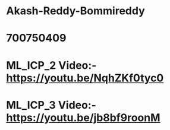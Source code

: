 # Akash-Reddy-Bommireddy
# 700750409
# ML_ICP_2 Video:-https://youtu.be/NqhZKf0tyc0
# ML_ICP_3 Video:- https://youtu.be/jb8bf9roonM
